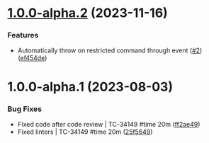 # [1.0.0-alpha.2](https://github.com/tenantcloud/laravel-restrict-commands/compare/v1.0.0-alpha.1...v1.0.0-alpha.2) (2023-11-16)


### Features

* Automatically throw on restricted command through event ([#2](https://github.com/tenantcloud/laravel-restrict-commands/issues/2)) ([ef454de](https://github.com/tenantcloud/laravel-restrict-commands/commit/ef454de2093eb03569c6bd931d37b87161159849))

# 1.0.0-alpha.1 (2023-08-03)


### Bug Fixes

* Fixed code after code review | TC-34149 #time 20m ([ff2ae49](https://github.com/tenantcloud/laravel-restrict-commands/commit/ff2ae49a52a98c1b56f2c5b8b568ff0fbb39e7fb))
* Fixed linters | TC-34149 #time 20m ([25f5649](https://github.com/tenantcloud/laravel-restrict-commands/commit/25f56492eed6b6f837c05bb72094cb41fdd2fb86))
